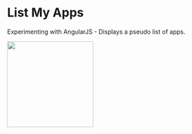 List My Apps
============

Experimenting with AngularJS - Displays a pseudo list of apps.

<img src="https://storagezengocdn.blob.core.windows.net/github/viewapps_1.png" width="200">

